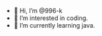 - 👋 Hi, I’m @996-k
- 👀 I’m interested in coding.
- 🌱 I’m currently learning java.


<!---
996-k/996-k is a ✨ special ✨ repository because its `README.md` (this file) appears on your GitHub profile.
You can click the Preview link to take a look at your changes.
- 💞️ I’m looking to collaborate on ...
- 📫 How to reach me ...
--->
